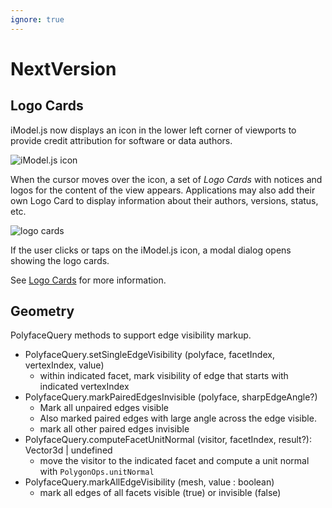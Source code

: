 ```yaml
---
ignore: true
---
```

# NextVersion

## Logo Cards

iModel.js now displays an icon in the lower left corner of viewports to provide credit attribution for software or data authors.

![iModel.js icon]($docs/learning/frontend/imodeljs_icon.png "Example showing iModel.js icon")

When the cursor moves over the icon, a set of *Logo Cards* with notices and logos for the content of the view appears. Applications may also add their own Logo Card to display information about their authors, versions, status, etc.

![logo cards]($docs/learning/frontend/logo-cards.png "Example logo cards")

If the user clicks or taps on the iModel.js icon, a modal dialog opens showing the logo cards.

See [Logo Cards]($docs/learning/frontend/LogoCards.md) for more information.

## Geometry

PolyfaceQuery methods to support edge visibility markup.

* PolyfaceQuery.setSingleEdgeVisibility (polyface, facetIndex, vertexIndex, value)
  * within indicated facet, mark visibility of edge that starts with indicated vertexIndex
* PolyfaceQuery.markPairedEdgesInvisible (polyface, sharpEdgeAngle?)
  * Mark all unpaired edges visible
  * Also marked paired edges with large angle across the edge visible.
  * mark all other paired edges invisible
* PolyfaceQuery.computeFacetUnitNormal (visitor, facetIndex, result?): Vector3d | undefined
  * move the visitor to the indicated facet and compute a unit normal with `PolygonOps.unitNormal`
* PolyfaceQuery.markAllEdgeVisibility (mesh, value : boolean)
  * mark all edges of all facets visible (true) or invisible (false)
